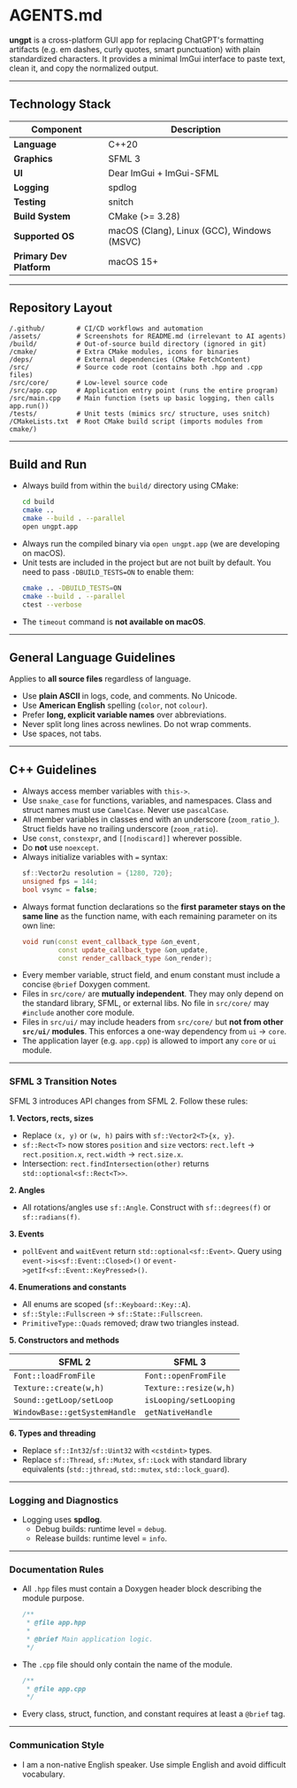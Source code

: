 # AGENTS.md

**ungpt** is a cross-platform GUI app for replacing ChatGPT's formatting artifacts (e.g. em dashes, curly quotes, smart punctuation) with plain standardized characters. It provides a minimal ImGui interface to paste text, clean it, and copy the normalized output.


---

## Technology Stack

| Component                | Description                                |
| ------------------------ | ------------------------------------------ |
| **Language**             | C++20                                      |
| **Graphics**             | SFML 3                                     |
| **UI**                   | Dear ImGui + ImGui-SFML                    |
| **Logging**              | spdlog                                     |
| **Testing**              | snitch                                     |
| **Build System**         | CMake (>= 3.28)                            |
| **Supported OS**         | macOS (Clang), Linux (GCC), Windows (MSVC) |
| **Primary Dev Platform** | macOS 15+                                  |

---

## Repository Layout

```
/.github/        # CI/CD workflows and automation
/assets/         # Screenshots for README.md (irrelevant to AI agents)
/build/          # Out-of-source build directory (ignored in git)
/cmake/          # Extra CMake modules, icons for binaries
/deps/           # External dependencies (CMake FetchContent)
/src/            # Source code root (contains both .hpp and .cpp files)
/src/core/       # Low-level source code
/src/app.cpp     # Application entry point (runs the entire program)
/src/main.cpp    # Main function (sets up basic logging, then calls app.run())
/tests/          # Unit tests (mimics src/ structure, uses snitch)
/CMakeLists.txt  # Root CMake build script (imports modules from cmake/)
```

---

## Build and Run

* Always build from within the `build/` directory using CMake:
  ```sh
  cd build
  cmake ..
  cmake --build . --parallel
  open ungpt.app
  ```
* Always run the compiled binary via `open ungpt.app` (we are developing on macOS).
* Unit tests are included in the project but are not built by default. You need to pass `-DBUILD_TESTS=ON` to enable them:
  ```sh
  cmake .. -DBUILD_TESTS=ON
  cmake --build . --parallel
  ctest --verbose
  ```
* The `timeout` command is **not available on macOS**.

---

## General Language Guidelines

Applies to **all source files** regardless of language.

* Use **plain ASCII** in logs, code, and comments. No Unicode.
* Use **American English** spelling (`color`, not `colour`).
* Prefer **long, explicit variable names** over abbreviations.
* Never split long lines across newlines. Do not wrap comments.
* Use spaces, not tabs.

---

## C++ Guidelines

* Always access member variables with `this->`.
* Use `snake_case` for functions, variables, and namespaces. Class and struct names must use `CamelCase`. Never use `pascalCase`.
* All member variables in classes end with an underscore (`zoom_ratio_`). Struct fields have no trailing underscore (`zoom_ratio`).
* Use `const`, `constexpr`, and `[[nodiscard]]` wherever possible.
* Do **not** use `noexcept`.
* Always initialize variables with `=` syntax:
  ```cpp
  sf::Vector2u resolution = {1280, 720};
  unsigned fps = 144;
  bool vsync = false;
  ```
* Always format function declarations so the **first parameter stays on the same line** as the function name, with each remaining parameter on its own line:
  ```cpp
  void run(const event_callback_type &on_event,
           const update_callback_type &on_update,
           const render_callback_type &on_render);
  ```
* Every member variable, struct field, and enum constant must include a concise `@brief` Doxygen comment.
* Files in `src/core/` are **mutually independent**.
  They may only depend on the standard library, SFML, or external libs.
  No file in `src/core/` may `#include` another core module.
* Files in `src/ui/` may include headers from `src/core/` but **not from other `src/ui/` modules**.
  This enforces a one-way dependency from `ui` -> `core`.
* The application layer (e.g. `app.cpp`) is allowed to import any `core` or `ui` module.

---

### SFML 3 Transition Notes

SFML 3 introduces API changes from SFML 2. Follow these rules:

**1. Vectors, rects, sizes**

* Replace `(x, y)` or `(w, h)` pairs with `sf::Vector2<T>{x, y}`.
* `sf::Rect<T>` now stores `position` and `size` vectors:
  `rect.left` -> `rect.position.x`, `rect.width` -> `rect.size.x`.
* Intersection: `rect.findIntersection(other)` returns `std::optional<sf::Rect<T>>`.

**2. Angles**

* All rotations/angles use `sf::Angle`.
  Construct with `sf::degrees(f)` or `sf::radians(f)`.

**3. Events**

* `pollEvent` and `waitEvent` return `std::optional<sf::Event>`.
  Query using `event->is<sf::Event::Closed>()` or `event->getIf<sf::Event::KeyPressed>()`.

**4. Enumerations and constants**

* All enums are scoped (`sf::Keyboard::Key::A`).
* `sf::Style::Fullscreen` -> `sf::State::Fullscreen`.
* `PrimitiveType::Quads` removed; draw two triangles instead.

**5. Constructors and methods**

| SFML 2                        | SFML 3                 |
| ----------------------------- | ---------------------- |
| `Font::loadFromFile`          | `Font::openFromFile`   |
| `Texture::create(w,h)`        | `Texture::resize(w,h)` |
| `Sound::getLoop/setLoop`      | `isLooping/setLooping` |
| `WindowBase::getSystemHandle` | `getNativeHandle`      |

**6. Types and threading**

* Replace `sf::Int32`/`sf::Uint32` with `<cstdint>` types.
* Replace `sf::Thread`, `sf::Mutex`, `sf::Lock` with standard library equivalents (`std::jthread`, `std::mutex`, `std::lock_guard`).

---

### Logging and Diagnostics

* Logging uses **spdlog**.
  * Debug builds: runtime level = `debug`.
  * Release builds: runtime level = `info`.

---

### Documentation Rules

* All `.hpp` files must contain a Doxygen header block describing the module purpose.
  ```cpp
  /**
   * @file app.hpp
   *
   * @brief Main application logic.
   */
  ```
* The `.cpp` file should only contain the name of the module.
  ```cpp
  /**
   * @file app.cpp
   */
  ```
* Every class, struct, function, and constant requires at least a `@brief` tag.

---

### Communication Style

* I am a non-native English speaker. Use simple English and avoid difficult vocabulary.
